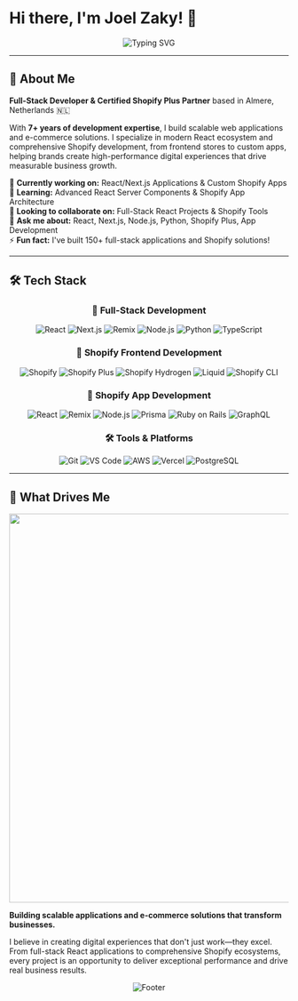 # Hi there, I'm Joel Zaky! 👋

<div align="center">
  <img src="https://readme-typing-svg.herokuapp.com?font=Fira+Code&size=30&duration=3000&pause=1000&color=00D4AA&center=true&vCenter=true&width=600&lines=Full-Stack+Developer;React+%7C+Next+%7C+Node+Expert;Shopify+Frontend+Specialist;Shopify+App+Developer" alt="Typing SVG" />
</div>

---

## 🚀 About Me

**Full-Stack Developer & Certified Shopify Plus Partner** based in Almere, Netherlands 🇳🇱

With **7+ years of development expertise**, I build scalable web applications and e-commerce solutions. I specialize in modern React ecosystem and comprehensive Shopify development, from frontend stores to custom apps, helping brands create high-performance digital experiences that drive measurable business growth.

🔭 **Currently working on:** React/Next.js Applications & Custom Shopify Apps  
🌱 **Learning:** Advanced React Server Components & Shopify App Architecture  
👯 **Looking to collaborate on:** Full-Stack React Projects & Shopify Tools  
💬 **Ask me about:** React, Next.js, Node.js, Python, Shopify Plus, App Development  
⚡ **Fun fact:** I've built 150+ full-stack applications and Shopify solutions!

---

## 🛠️ Tech Stack

<div align="center">

### 🚀 Full-Stack Development
![React](https://img.shields.io/badge/React-20232A?style=for-the-badge&logo=react&logoColor=61DAFB)
![Next.js](https://img.shields.io/badge/Next.js-000000?style=for-the-badge&logo=next.js&logoColor=white)
![Remix](https://img.shields.io/badge/Remix-000000?style=for-the-badge&logo=remix&logoColor=white)
![Node.js](https://img.shields.io/badge/Node.js-43853D?style=for-the-badge&logo=node.js&logoColor=white)
![Python](https://img.shields.io/badge/Python-3776AB?style=for-the-badge&logo=python&logoColor=white)
![TypeScript](https://img.shields.io/badge/TypeScript-007ACC?style=for-the-badge&logo=typescript&logoColor=white)

### 🏪 Shopify Frontend Development
![Shopify](https://img.shields.io/badge/Shopify-7AB55C?style=for-the-badge&logo=shopify&logoColor=white)
![Shopify Plus](https://img.shields.io/badge/Shopify_Plus-7AB55C?style=for-the-badge&logo=shopify&logoColor=white)
![Shopify Hydrogen](https://img.shields.io/badge/Shopify_Hydrogen-7AB55C?style=for-the-badge&logo=shopify&logoColor=white)
![Liquid](https://img.shields.io/badge/Liquid-7AB55C?style=for-the-badge&logo=shopify&logoColor=white)
![Shopify CLI](https://img.shields.io/badge/Shopify_CLI-7AB55C?style=for-the-badge&logo=shopify&logoColor=white)

### 📱 Shopify App Development
![React](https://img.shields.io/badge/React_Apps-20232A?style=for-the-badge&logo=react&logoColor=61DAFB)
![Remix](https://img.shields.io/badge/Remix_Apps-000000?style=for-the-badge&logo=remix&logoColor=white)
![Node.js](https://img.shields.io/badge/Node.js_Backend-43853D?style=for-the-badge&logo=node.js&logoColor=white)
![Prisma](https://img.shields.io/badge/Prisma-2D3748?style=for-the-badge&logo=prisma&logoColor=white)
![Ruby on Rails](https://img.shields.io/badge/Ruby_on_Rails-CC0000?style=for-the-badge&logo=ruby-on-rails&logoColor=white)
![GraphQL](https://img.shields.io/badge/GraphQL-E10098?style=for-the-badge&logo=graphql&logoColor=white)

### 🛠️ Tools & Platforms
![Git](https://img.shields.io/badge/Git-F05032?style=for-the-badge&logo=git&logoColor=white)
![VS Code](https://img.shields.io/badge/VS_Code-007ACC?style=for-the-badge&logo=visual-studio-code&logoColor=white)
![AWS](https://img.shields.io/badge/AWS-232F3E?style=for-the-badge&logo=amazon-aws&logoColor=white)
![Vercel](https://img.shields.io/badge/Vercel-000000?style=for-the-badge&logo=vercel&logoColor=white)
![PostgreSQL](https://img.shields.io/badge/PostgreSQL-336791?style=for-the-badge&logo=postgresql&logoColor=white)

</div>

---

## 🎯 What Drives Me

<div align="center">
  <img src="https://user-images.githubusercontent.com/74038190/212284100-561aa473-3905-4a80-b561-0d28506553ee.gif" width="700">
</div>

**Building scalable applications and e-commerce solutions that transform businesses.**

I believe in creating digital experiences that don't just work—they excel. From full-stack React applications to comprehensive Shopify ecosystems, every project is an opportunity to deliver exceptional performance and drive real business results.

<div align="center">
  <img src="https://capsule-render.vercel.app/api?type=waving&color=gradient&height=100&section=footer" alt="Footer" />
</div>
